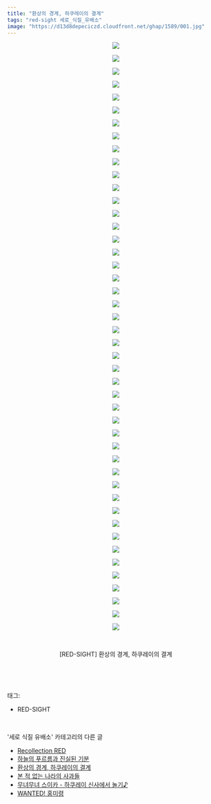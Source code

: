 ```yaml
---
title: "환상의 경계, 하쿠레이의 결계"
tags: "red-sight 세로_식질_유배소"
image: "https://d13d8depeciczd.cloudfront.net/ghap/1589/001.jpg"
---
```

<div class="article">
<p style="text-align: center; clear: none; float: none;"><img src="{{ site.imgserver12 }}/ghap/1589/001.jpg"/></p>
<p style="text-align: center; clear: none; float: none;"><img src="{{ site.imgserver12 }}/ghap/1589/002.jpg"/></p>
<p style="text-align: center; clear: none; float: none;"><img src="{{ site.imgserver12 }}/ghap/1589/003.jpg"/></p>
<p style="text-align: center; clear: none; float: none;"><img src="{{ site.imgserver12 }}/ghap/1589/004.jpg"/></p>
<p style="text-align: center; clear: none; float: none;"><img src="{{ site.imgserver12 }}/ghap/1589/005.jpg"/></p>
<p style="text-align: center; clear: none; float: none;"><img src="{{ site.imgserver12 }}/ghap/1589/006.jpg"/></p>
<p style="text-align: center; clear: none; float: none;"><img src="{{ site.imgserver12 }}/ghap/1589/007.jpg"/></p>
<p style="text-align: center; clear: none; float: none;"><img src="{{ site.imgserver12 }}/ghap/1589/008.jpg"/></p>
<p style="text-align: center; clear: none; float: none;"><img src="{{ site.imgserver12 }}/ghap/1589/009.jpg"/></p>
<p style="text-align: center; clear: none; float: none;"><img src="{{ site.imgserver12 }}/ghap/1589/010.jpg"/></p>
<p style="text-align: center; clear: none; float: none;"><img src="{{ site.imgserver12 }}/ghap/1589/011.jpg"/></p>
<p style="text-align: center; clear: none; float: none;"><img src="{{ site.imgserver12 }}/ghap/1589/012.jpg"/></p>
<p style="text-align: center; clear: none; float: none;"><img src="{{ site.imgserver12 }}/ghap/1589/013.jpg"/></p>
<p style="text-align: center; clear: none; float: none;"><img src="{{ site.imgserver12 }}/ghap/1589/014.jpg"/></p>
<p style="text-align: center; clear: none; float: none;"><img src="{{ site.imgserver12 }}/ghap/1589/015.jpg"/></p>
<p style="text-align: center; clear: none; float: none;"><img src="{{ site.imgserver12 }}/ghap/1589/016.jpg"/></p>
<p style="text-align: center; clear: none; float: none;"><img src="{{ site.imgserver12 }}/ghap/1589/017.jpg"/></p>
<p style="text-align: center; clear: none; float: none;"><img src="{{ site.imgserver12 }}/ghap/1589/018.jpg"/></p>
<p style="text-align: center; clear: none; float: none;"><img src="{{ site.imgserver12 }}/ghap/1589/019.jpg"/></p>
<p style="text-align: center; clear: none; float: none;"><img src="{{ site.imgserver12 }}/ghap/1589/020.jpg"/></p>
<p style="text-align: center; clear: none; float: none;"><img src="{{ site.imgserver12 }}/ghap/1589/021.jpg"/></p>
<p style="text-align: center; clear: none; float: none;"><img src="{{ site.imgserver12 }}/ghap/1589/022.jpg"/></p>
<p style="text-align: center; clear: none; float: none;"><img src="{{ site.imgserver12 }}/ghap/1589/023.jpg"/></p>
<p style="text-align: center; clear: none; float: none;"><img src="{{ site.imgserver12 }}/ghap/1589/024.jpg"/></p>
<p style="text-align: center; clear: none; float: none;"><img src="{{ site.imgserver12 }}/ghap/1589/025.jpg"/></p>
<p style="text-align: center; clear: none; float: none;"><img src="{{ site.imgserver12 }}/ghap/1589/026.jpg"/></p>
<p style="text-align: center; clear: none; float: none;"><img src="{{ site.imgserver12 }}/ghap/1589/027.jpg"/></p>
<p style="text-align: center; clear: none; float: none;"><img src="{{ site.imgserver12 }}/ghap/1589/028.jpg"/></p>
<p style="text-align: center; clear: none; float: none;"><img src="{{ site.imgserver12 }}/ghap/1589/029.jpg"/></p>
<p style="text-align: center; clear: none; float: none;"><img src="{{ site.imgserver12 }}/ghap/1589/030.jpg"/></p>
<p style="text-align: center; clear: none; float: none;"><img src="{{ site.imgserver12 }}/ghap/1589/031.jpg"/></p>
<p style="text-align: center; clear: none; float: none;"><img src="{{ site.imgserver12 }}/ghap/1589/032.jpg"/></p>
<p style="text-align: center; clear: none; float: none;"><img src="{{ site.imgserver12 }}/ghap/1589/033.jpg"/></p>
<p style="text-align: center; clear: none; float: none;"><img src="{{ site.imgserver12 }}/ghap/1589/034.jpg"/></p>
<p style="text-align: center; clear: none; float: none;"><img src="{{ site.imgserver12 }}/ghap/1589/035.jpg"/></p>
<p style="text-align: center; clear: none; float: none;"><img src="{{ site.imgserver12 }}/ghap/1589/036.jpg"/></p>
<p style="text-align: center; clear: none; float: none;"><img src="{{ site.imgserver12 }}/ghap/1589/037.jpg"/></p>
<p style="text-align: center; clear: none; float: none;"><img src="{{ site.imgserver12 }}/ghap/1589/038.jpg"/></p>
<p style="text-align: center; clear: none; float: none;"><img src="{{ site.imgserver12 }}/ghap/1589/039.jpg"/></p>
<p style="text-align: center; clear: none; float: none;"><img src="{{ site.imgserver12 }}/ghap/1589/040.jpg"/></p>
<p style="text-align: center; clear: none; float: none;"><img src="{{ site.imgserver12 }}/ghap/1589/041.jpg"/></p>
<p style="text-align: center; clear: none; float: none;"><img src="{{ site.imgserver12 }}/ghap/1589/042.jpg"/></p>
<p style="text-align: center; clear: none; float: none;"><img src="{{ site.imgserver12 }}/ghap/1589/043.jpg"/></p>
<p style="text-align: center; clear: none; float: none;"><img src="{{ site.imgserver12 }}/ghap/1589/044.jpg"/></p>
<p style="text-align: center; clear: none; float: none;"><img src="{{ site.imgserver12 }}/ghap/1589/045.jpg"/></p>
<p style="text-align: center; clear: none; float: none;"><img src="{{ site.imgserver12 }}/ghap/1589/046.jpg"/></p>
<p style="text-align: center; clear: none; float: none;"><br/></p>
<p style="text-align: center; clear: none; float: none;">[RED-SIGHT] 환상의 경계, 하쿠레이의 결계</p>
<p><br/></p>
</div><br/>
<div class="tagTrail">
<p>태그: </p>
<ul>
<li>RED-SIGHT</li>
</ul>
</div><br/>
<div class="another">
<p>'세로 식질 유배소' 카테고리의 다른 글</p>
<ul>
<li><a href="/ghap_1668">Recollection RED</a></li>
<li><a href="/ghap_1619">하늘의 푸르름과 진실된 기분</a></li>
<li><a href="/ghap_1589">환상의 경계, 하쿠레이의 결계</a></li>
<li><a href="/ghap_1534">본 적 없는 나라의 사과들</a></li>
<li><a href="/ghap_1518">무녀무녀 스이카 - 하쿠레이 신사에서 놀기♪</a></li>
<li><a href="/ghap_1499">WANTED! 홍미령</a></li>
</ul>
</div><br/>
<div class="cb_module cb_fluid">
<div class="cb_wrt cb_profile">
</div><!-- commentList close -->
</div><br/>
